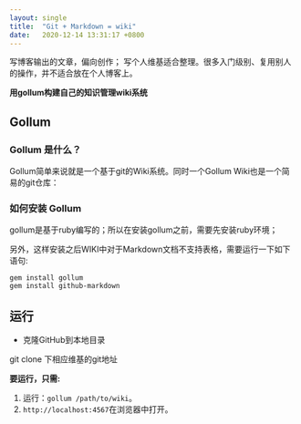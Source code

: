```yaml
---
layout: single
title:  "Git + Markdown = wiki"
date:   2020-12-14 13:31:17 +0800
---
```



写博客输出的文章，偏向创作；
写个人维基适合整理。很多入门级别、复用别人的操作，并不适合放在个人博客上。

**用gollum构建自己的知识管理wiki系统**

## Gollum

### Gollum 是什么？
Gollum简单来说就是一个基于git的Wiki系统。同时一个Gollum Wiki也是一个简易的git仓库：


### 如何安装 Gollum

gollum是基于ruby编写的；所以在安装gollum之前，需要先安装ruby环境；


另外，这样安装之后WIKI中对于Markdown文档不支持表格，需要运行一下如下语句:

	gem install gollum
	gem install github-markdown


## 运行

* 克隆GitHub到本地目录

git clone 下相应维基的git地址

**要运行，只需:**
1. 运行：`gollum /path/to/wiki`。
2. `http://localhost:4567`在浏览器中打开。

